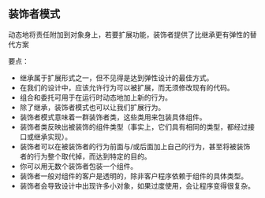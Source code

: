 ## 装饰者模式

动态地将责任附加到对象身上，若要扩展功能，装饰者提供了比继承更有弹性的替代方案

要点：

-   继承属于扩展形式之一，但不见得是达到弹性设计的最佳方式。
-   在我们的设计中，应该允许行为可以被扩展，而无须修改现有的代码。
-   组合和委托可用于在运行时动态地加上新的行为。
-   除了继承，装饰者模式也可以让我们扩展行为。
-   装饰者模式意味着一群装饰者类，这些类用来包装具体组件。
-   装饰者类反映出被装饰的组件类型（事实上，它们具有相同的类型，都经过接口或继承实现）。
-   装饰者可以在被装饰者的行为前面与/或后面加上自己的行为，甚至将被装饰者的行为整个取代掉，而达到特定的目的。
-   你可以用无数个装饰者包装一个组件。
-   装饰者一般对组件的客户是透明的，除非客户程序依赖于组件的具体类型。
-   装饰者会导致设计中出现许多小对象，如果过度使用，会让程序变得很复杂。

